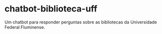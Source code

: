 # chatbot-biblioteca-uff
Um chatbot para responder perguntas sobre as bibliotecas da Universidade Federal Fluminense.
